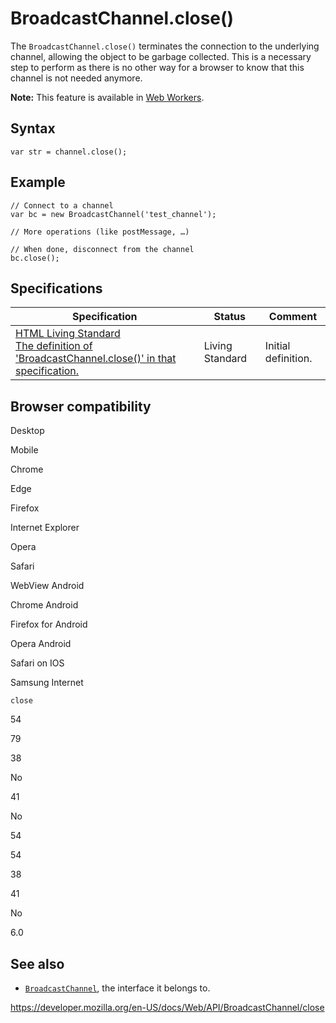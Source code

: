 # BroadcastChannel.close()

The `BroadcastChannel.close()` terminates the connection to the underlying channel, allowing the object to be garbage collected. This is a necessary step to perform as there is no other way for a browser to know that this channel is not needed anymore.

**Note:** This feature is available in [Web Workers](../web_workers_api).

## Syntax

    var str = channel.close();

## Example

    // Connect to a channel
    var bc = new BroadcastChannel('test_channel');

    // More operations (like postMessage, …)

    // When done, disconnect from the channel
    bc.close();

## Specifications

<table><thead><tr class="header"><th>Specification</th><th>Status</th><th>Comment</th></tr></thead><tbody><tr class="odd"><td><a href="https://html.spec.whatwg.org/multipage/comms.html#dom-broadcastchannel-close">HTML Living Standard<br />
<span class="small">The definition of 'BroadcastChannel.close()' in that specification.</span></a></td><td><span class="spec-living">Living Standard</span></td><td>Initial definition.</td></tr></tbody></table>

## Browser compatibility

Desktop

Mobile

Chrome

Edge

Firefox

Internet Explorer

Opera

Safari

WebView Android

Chrome Android

Firefox for Android

Opera Android

Safari on IOS

Samsung Internet

`close`

54

79

38

No

41

No

54

54

38

41

No

6.0

## See also

- [`BroadcastChannel`](../broadcastchannel), the interface it belongs to.

<a href="https://developer.mozilla.org/en-US/docs/Web/API/BroadcastChannel/close" class="_attribution-link">https://developer.mozilla.org/en-US/docs/Web/API/BroadcastChannel/close</a>
